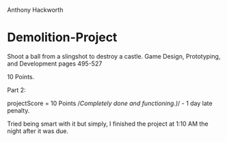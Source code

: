 Anthony Hackworth

# Demolition-Project
 Shoot a ball from a slingshot to destroy a castle. Game Design, Prototyping, and Development pages 495-527

10 Points.

Part 2:

projectScore = 10 Points /*Completely done and functioning.)*/ - 1 day late penalty.

Tried being smart with it but simply, I finished the project at 1:10 AM the night after it was due.
